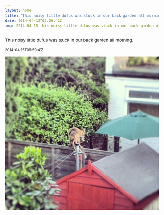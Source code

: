 ```yaml
---
layout: home
title: "This noisy little dufus was stuck in our back garden all morning."
date: 2014-04-15T05:59:41Z
img: 2014-04-15-this-noisy-little-dufus-was-stuck-in-our-back-garden-all-morning-.jpg
---
```


This noisy little dufus was stuck in our back garden all morning.

<small>2014-04-15T05:59:41Z</small>

![This noisy little dufus was stuck in our back garden all morning.](2014-04-15-this-noisy-little-dufus-was-stuck-in-our-back-garden-all-morning-.jpg)
